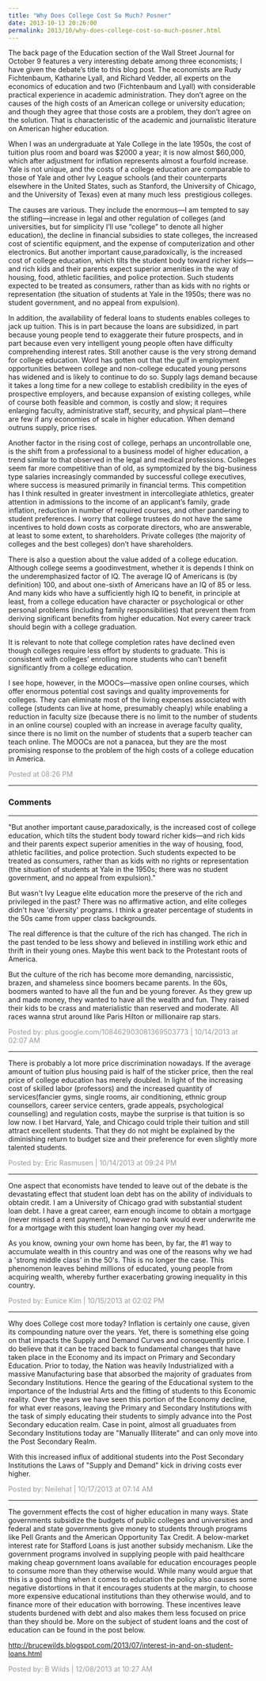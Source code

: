 ```yaml
---
title: "Why Does College Cost So Much? Posner"
date: 2013-10-13 20:26:00
permalink: 2013/10/why-does-college-cost-so-much-posner.html
---
```

The back page of the Education section of the Wall Street Journal for October 9 features a very interesting debate among three economists; I have given the debate’s title to this blog post. The economists are Rudy Fichtenbaum, Katharine Lyall, and Richard Vedder, all experts on the economics of education and two (Fichtenbaum and Lyall) with considerable practical experience in academic administration. They don’t agree on the causes of the high costs of an American college or university education; and though they agree that those costs are a problem, they don’t agree on the solution. That is characteristic of the academic and journalistic literature on American higher education.

When I was an undergraduate at Yale College in the late 1950s, the cost of tuition plus room and board was $2000 a year; it is now almost $60,000, which after adjustment for inflation represents almost a fourfold increase. Yale is not unique, and the costs of a college education are comparable to those of Yale and other Ivy League schools (and their counterparts elsewhere in the United States, such as Stanford, the University of Chicago, and the University of Texas) even at many much less  prestigious colleges.

The causes are various. They include the enormous—I am tempted to say the stifling—increase in legal and other regulation of colleges (and universities, but for simplicity I’ll use “college” to denote all higher education), the decline in financial subsidies to state colleges, the increased cost of scientific equipment, and the expense of computerization and other electronics. But another important cause,paradoxically, is the increased cost of college education, which tilts the student body toward richer kids—and rich kids and their parents expect superior amenities in the way of housing, food, athletic facilities, and police protection. Such students expected to be treated as consumers, rather than as kids with no rights or representation (the situation of students at Yale in the 1950s; there was no student government, and no appeal from expulsion).

In addition, the availability of federal loans to students enables colleges to jack up tuition. This is in part because the loans are subsidized, in part because young people tend to exaggerate their future prospects, and in part because even very intelligent young people often have difficulty comprehending interest rates. Still another cause is the very strong demand for college education. Word has gotten out that the gulf in employment opportunities between college and non-college educated young persons has widened and is likely to continue to do so. Supply lags demand because it takes a long time for a new college to establish credibility in the eyes of prospective employers, and because expansion of existing colleges, while of course both feasible and common, is costly and slow; it requires enlarging faculty, administrative staff, security, and physical plant—there are few if any economies of scale in higher education. When demand outruns supply, price rises.

Another factor in the rising cost of college, perhaps an uncontrollable one, is the shift from a professional to a business model of higher education, a trend similar to that observed in the legal and medical professions. Colleges seem far more competitive than of old, as symptomized by the big-business type salaries increasingly commanded by successful college executives, where success is measured primarily in financial terms. This competition has I think resulted in greater investment in intercollegiate athletics, greater attention in admissions to the income of an applicant’s family, grade inflation, reduction in number of required courses, and other pandering to student preferences. I worry that college trustees do not have the same incentives to hold down costs as corporate directors, who are answerable, at least to some extent, to shareholders. Private colleges (the majority of colleges and the best colleges) don’t have shareholders.

There is also a question about the value added of a college education. Although college seems a goodinvestment, whether it is depends I think on the underemphasized factor of IQ. The average IQ of Americans is (by definition) 100, and about one-sixth of Americans have an IQ of 85 or less. And many kids who have a sufficiently high IQ to benefit, in principle at least, from a college education have character or psychological or other personal problems (including family responsibilities) that prevent them from deriving significant benefits from higher education. Not every career track should begin with a college graduation.

It is relevant to note that college completion rates have declined even though colleges require less effort by students to graduate. This is consistent with colleges’ enrolling more students who can’t benefit significantly from a college education.

I see hope, however, in the MOOCs—massive open online courses, which offer enormous potential cost savings and quality improvements for colleges. They can eliminate most of the living expenses associated with college (students can live at home, presumably cheaply) while enabling a reduction in faculty size (because there is no limit to the number of students in an online course) coupled with an increase in average faculty quality, since there is no limit on the number of students that a superb teacher can teach online. The MOOCs are not a panacea, but they are the most promising response to the problem of the high costs of a college education in America.

<span style="color:#999">Posted at 08:26 PM</span>

<!-- more -->

---

### Comments

---

"But another important cause,paradoxically, is the increased cost of college education, which tilts the student body toward richer kids—and rich kids and their parents expect superior amenities in the way of housing, food, athletic facilities, and police protection. Such students expected to be treated as consumers, rather than as kids with no rights or representation (the situation of students at Yale in the 1950s; there was no student government, and no appeal from expulsion)."

But wasn't Ivy League elite education more the preserve of the rich and privileged in the past?  There was no affirmative action, and elite colleges didn't have 'diversity' programs. 
I think a greater percentage of students in the 50s came from upper class backgrounds. 

The real difference is that the culture of the rich has changed. The rich in the past tended to be less showy and believed in instilling work ethic and thrift in their young ones. Maybe this went back to the Protestant roots of America. 

But the culture of the rich has become more demanding, narcissistic, brazen, and shameless since boomers became parents. In the 60s, boomers wanted to have all the fun and be young forever. As they grew up and made money, they wanted to have all the wealth and fun. 
They raised their kids to be crass and materialistic than reserved and moderate. All races wanna strut around like Paris Hilton or millionaire rap stars.

<span style="color:#999">Posted by: plus.google.com/108462903081369503773 | 10/14/2013 at 02:07 AM</span>

---

  There is probably a lot more price discrimination nowadays. If the average amount  of tuition plus housing paid is half of the sticker price, then the real price of college education has merely doubled.  In light of the increasing cost of skilled labor (professors) and  the increased quantity of services(fancier gyms, single rooms, air conditioning, ethnic group counsellors, career service centers, grade appeals, psychological counselling) and regulation costs, maybe the surprise is that tuition is so low now. I bet Harvard, Yale, and Chicago could triple their tuition and still attract excellent students. That they do not might be explained by the diminishing return to budget size and their preference for even slightly more talented students. 

<span style="color:#999">Posted by: Eric Rasmusen | 10/14/2013 at 09:24 PM</span>

---

One aspect that economists have tended to leave out of the debate is the devastating effect that student loan debt has on the ability of individuals to obtain credit. I am a University of Chicago grad with substantial student loan debt. I have a great career, earn enough income to obtain a mortgage (never missed a rent payment), however no bank would ever underwrite me for a mortgage with this student loan hanging over my head. 

As you know, owning your own home has been, by far, the #1 way to accumulate wealth in this country and was one of the reasons why we had a 'strong middle class' in the 50's. This is no longer the case. This phenomenon leaves behind millions of educated, young people from acquiring wealth, whereby further exacerbating growing inequality in this country. 

<span style="color:#999">Posted by: Eunice Kim | 10/15/2013 at 02:02 PM</span>

---

Why does College cost more today? Inflation is certainly one cause, given its compounding nature over the years. Yet, there is something else going on that impacts the Supply and Demand Curves and consequently price. I do believe that it can be traced back to fundamental changes that have taken place in the Economy and its impact on Primary and Secondary Education. Prior to today, the Nation was heavily Industrialized with a massive Manufacturing base that absorbed the majority of graduates from Secondary Institutions. Hence the gearing of the Educational system to the importance of the Industrial Arts and the fitting of students to this Economic reality. Over the years we have seen this portion of the Economy decline, for what ever reasons, leaving the Primary and Secondary Institutions with the task of simply educating their students to simply advance into the Post Secondary education realm. Case in point, almost all gruaduates from Secondary Institutions today are "Manually Illiterate" and can only move into the Post Secondary Realm.

With this increased influx of additional students into the Post Secondary Institutions the Laws of "Supply and Demand" kick in driving costs ever higher.      

<span style="color:#999">Posted by: Neilehat | 10/17/2013 at 07:14 AM</span>

---

The government effects the cost of higher education in many ways. State governments subsidize the budgets of public colleges and universities and federal and state governments give money to students through programs like Pell Grants and the American Opportunity Tax Credit. A below-market interest rate for Stafford Loans is just another subsidy mechanism. Like the government programs involved in supplying people with paid healthcare making cheap government loans available for education encourages people to consume more than they otherwise would. While many would argue that this is a good thing when it comes to education the policy also causes some negative distortions in that it encourages students at the margin, to choose more expensive educational institutions than they otherwise would, and to finance more of their education with borrowing. These incentives leave students burdened with debt and also makes them less focused on price than they should be. More on the subject of student loans and the cost of education can be found in the post below.

http://brucewilds.blogspot.com/2013/07/interest-in-and-on-student-loans.html

<span style="color:#999">Posted by: B Wilds | 12/08/2013 at 10:27 AM</span>